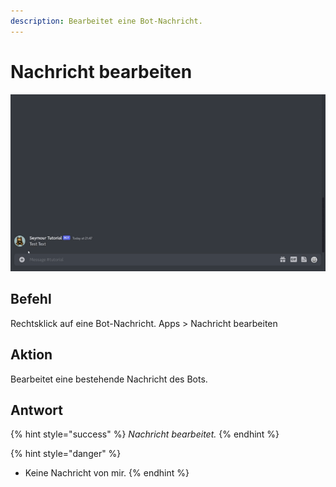 ```yaml
---
description: Bearbeitet eine Bot-Nachricht.
---
```


# Nachricht bearbeiten

![](<../.gitbook/assets/Seymour-Edit-Message.gif>)

## Befehl

Rechtsklick auf eine Bot-Nachricht. Apps > Nachricht bearbeiten

## Aktion

Bearbeitet eine bestehende Nachricht des Bots.

## Antwort

{% hint style="success" %}
_Nachricht bearbeitet._
{% endhint %}

{% hint style="danger" %}
* Keine Nachricht von mir.
{% endhint %}
